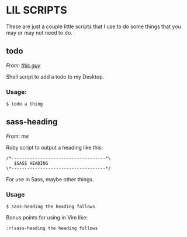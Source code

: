 # LIL SCRIPTS

These are just a couple little scripts that I use to do some things that you may
or may not need to do.

## todo

_From: [this guy](https://twitter.com/holman/status/364509812962242560)_

Shell script to add a todo to my Desktop.

### Usage:

    $ todo a thing

## sass-heading

_From: me_

Ruby script to output a heading like this:

    /*------------------------------------*\
       $SASS HEADING
    \*------------------------------------*/

For use in Sass, maybe other things.

### Usage

    $ sass-heading the heading follows

Bonus points for using in Vim like:

    :r!sass-heading the heading follows
